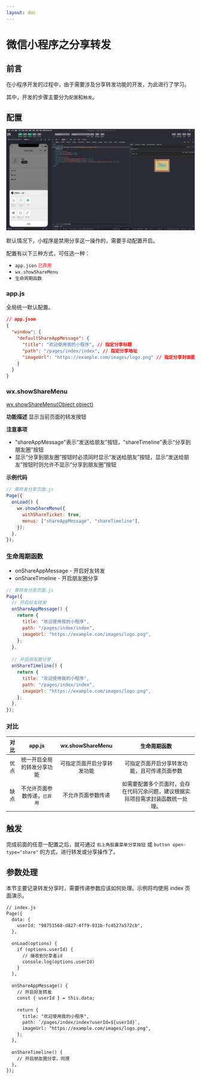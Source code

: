 ```yaml
---
layout: doc
---
```


# 微信小程序之分享转发

## 前言

在小程序开发的过程中，由于需要涉及分享转发功能的开发，为此进行了学习。

其中，开发的步骤主要分为`配置`和`触发`。

## 配置

![默认禁用效果图](/images/blog/program/program-share_2023-04-27_09-44-24.jpg)

默认情况下，小程序是禁用分享这一操作的，需要手动配置开启。

配置有以下三种方式，可任选一种：

- `app.json` <span style="color: red; font-size: 12px;">已弃用</span>
- `wx.showShareMenu`
- `生命周期函数`

### app.js

全局统一默认配置。

```json
// app.json
{
  "window": {
    "defaultShareAppMessage": {
      "title": "欢迎使用我的小程序", // 指定分享标题
      "path": "/pages/index/index", // 指定分享地址
      "imageUrl": "https://example.com/images/logo.png" // 指定分享封面图
    }
  }
}
```

### wx.showShareMenu

[wx.showShareMenu(Object object)](https://developers.weixin.qq.com/miniprogram/dev/api/share/wx.showShareMenu.html)

**功能描述**
显示当前页面的转发按钮

**注意事项**

- "shareAppMessage"表示“发送给朋友”按钮，"shareTimeline"表示“分享到朋友圈”按钮
- 显示“分享到朋友圈”按钮时必须同时显示“发送给朋友”按钮，显示“发送给朋友”按钮时则允许不显示“分享到朋友圈”按钮

**示例代码**

```javascript
// 需转发分享页面.js
Page({
  onLoad() {
    wx.showShareMenu({
      withShareTicket: true,
      menus: ["shareAppMessage", "shareTimeline"],
    });
  },
});
```

### 生命周期函数

- onShareAppMessage - 开启好友转发
- onShareTimeline - 开启朋友圈分享

```javascript
// 需转发分享页面.js
Page({
  // 开启好友转发
  onShareAppMessage() {
    return {
      title: "欢迎使用我的小程序",
      path: "/pages/index/index",
      imageUrl: "https://example.com/images/logo.png",
    };
  },

  // 开启朋友圈分享
  onShareTimeline() {
    return {
      title: "欢迎使用我的小程序",
      path: "/pages/index/index",
      imageUrl: "https://example.com/images/logo.png",
    };
  },
});
```

### 对比

| 对比 |            app.js            |      wx.showShareMenu      |                                   生命周期函数                                   |
| :--: | :--------------------------: | :------------------------: | :------------------------------------------------------------------------------: |
| 优点 |  统一开启全局的转发分享功能  | 可指定页面开启分享转发功能 |                   可指定页面开启分享转发功能，且可传递页面参数                   |
| 缺点 | 不允许页面参数传递，`已弃用` |     不允许页面参数传递     | 如需要配置多个页面时，会存在代码冗余问题，建议根据实际项目需求封装函数统一处理。 |

## 触发

完成前面的任意一配置之后，就可通过 `右上角胶囊菜单分享按钮` 或 `button open-type="share"` 的方式，进行转发或分享操作了。

## 参数处理

本节主要记录转发分享时，需要传递参数应该如何处理。示例将均使用 index 页面演示。

```javascript{10,20}
// index.js
Page({
  data: {
    userId: "98751568-d827-4ff9-931b-fc4527a572cb",
  },

  onLoad(options) {
    if (options.userId) {
      // 接收到分享者id
      console.log(options.userId)
    }
  },

  onShareAppMessage() {
    // 开启好友转发
    const { userId } = this.data;

    return {
      title: "欢迎使用我的小程序",
      path: `/pages/index/index?userId=${userId}`,
      imageUrl: "https://example.com/images/logo.png",
    };
  },

  onShareTimeline() {
    // 开启朋友圈分享，同理
  },
});
```
